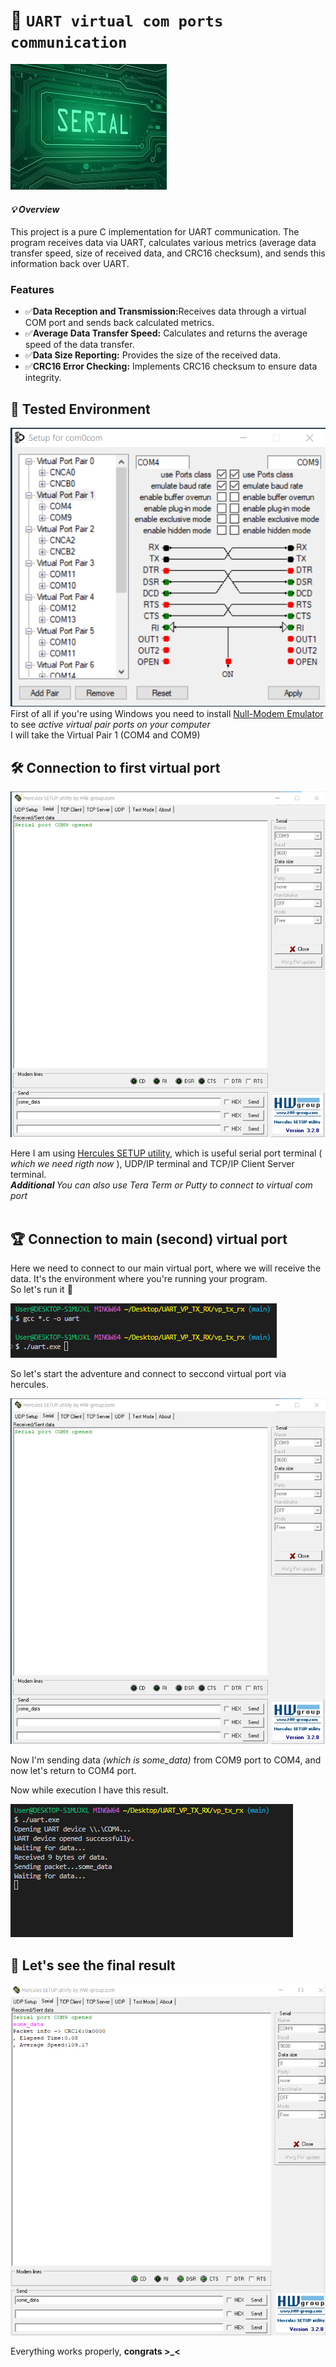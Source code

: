 # 🚀 `UART virtual com ports communication `
![Serial](images/serial.jfif)

#### <i> 💡 Overview </i> <br>

<span>This project is a pure C implementation for UART communication. The program receives data via UART, calculates various metrics (average data transfer speed, size of received data, and CRC16 checksum), and sends this information back over UART. </span>

###  Features  <br>

- ✅<b>Data Reception and Transmission:</b>Receives data through a virtual COM port and sends back calculated metrics.
- ✅<b>Average Data Transfer Speed:</b> Calculates and returns the average speed of the data transfer.
- ✅<b>Data Size Reporting:</b> Provides the size of the received data.
- ✅<b>CRC16 Error Checking:</b> Implements CRC16 checksum to ensure data integrity. <br>

## <span> 🔎 Tested Environment </span>
![Setup](images/setup.png) <br>
<span> First of all if you're using Windows you need to install [Null-Modem Emulator](https://sourceforge.net/projects/com0com/) to see <i> active virtual pair ports on your computer </i> </span> <br>
<span> I will take the Virtual Pair 1 (COM4 and COM9) </span> <br>

## <span> 🛠️ Connection to first virtual port </span>
![com_portopen](images/com_open.png) <br>

<span>Here I am using [Hercules SETUP utility](https://www.hw-group.com/software/hercules-setup-utility), which is useful serial port terminal (<i> which we need rigth now </i>), UDP/IP terminal and TCP/IP Client Server terminal. <br>
<i> <b>  Additional </b>You can also use Tera Term or Putty to connect to virtual com port </i> </span> <br> <br>

## <span> 🏆 Connection to main (second) virtual port </span> <br>
<span> Here we need to connect to our main virtual port, where we will receive the data. It's the environment where you're running your program. </span> <br>
<span> So let's run it 🙏 </span> <br> 

![run](images/run_programm.png) <br>

<span> So let's start the adventure and connect to seccond virtual port via hercules. </span> <br>

![opennnn](images/com_open.png) <br>

<span> Now I'm sending data <i>(which is some_data)</i> from COM9 port to COM4, and now let's return to COM4 port. </span> <br>

<span> Now while execution I have this result.</span> <br>

![running](images/com_opened.png) <br>

## <span>  🏅 Let's see the final result </span> </br>

![data_sending](images/send_data.png) <br>

<span> Everything works properly, <b> congrats >_< </b> </span> <br>
